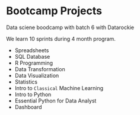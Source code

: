 # Bootcamp Projects
Data sciene boodcamp with batch 6 with Datarockie

We learn 10 sprints during 4 month program.
- Spreadsheets
- SQL Database
- R Programming
- Data Transformation
- Data Visualization
- Statistics
- Intro to `Classical` Machine Learning
- Intro to Python
- Essential Python for Data Analyst
- Dashboard
